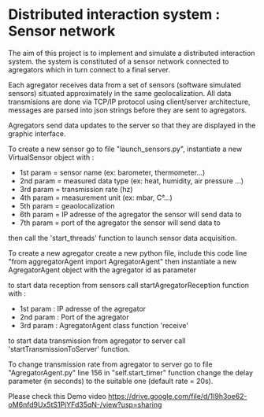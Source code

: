 # Distributed interaction system : Sensor network

The aim of this project is to implement and simulate a distributed interaction system. the system is constituted of a sensor network connected to agregators which in turn connect to a final server.   

Each agregator receives data from a set of sensors (software simulated sensors) situated approximately in the same geolocalization.
All data transmisions are done via TCP/IP protocol using client/server architecture, messages are parsed into json strings before they are sent to agregators. 

Agregators send data updates to the server so that they are displayed in the graphic interface.

To create a new sensor go to file "launch_sensors.py", instantiate a new VirtualSensor object with :
- 1st param = sensor name (ex: barometer, thermometer...)
- 2nd param = measured data type (ex: heat, humidity, air pressure ...)
- 3rd param = transmission rate (hz)
- 4th param = measurement unit (ex: mbar, C°...)
- 5th param = geaolocalization
- 6th param = IP adresse of the agregator the sensor will send data to 
- 7th param = port of the agregator the sensor will send data to

then call the 'start_threads' function to launch sensor data acquisition. 

To create a new agregator create a new python file, include this code line "from aggregatorAgent import AgregatorAgent" then instantiate a new AgregatorAgent object with the agregator id as parameter

to start data reception from sensors call startAgregatorReception function with :

- 1st param : IP adresse of the agregator
- 2nd param : Port of the agregator
- 3rd param : AgregatorAgent class function 'receive'

to start data transmission from agregator to server call 'startTransmissionToServer' function.

To change transmission rate from agregator to server go to file "AgregatorAgent.py" line 156 
in "self.start_timer" function change the delay parameter (in seconds) to the suitable one (default rate = 20s).

Please check this Demo video https://drive.google.com/file/d/1I9h3oe62-oM6nfd9Ux5tS1PjYFd35qN-/view?usp=sharing

